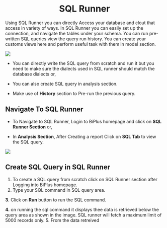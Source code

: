 

<center><h1>SQL Runner </h1></center>

Using SQL Runner you can directly Access your database and clout that access in variety of ways. In SQL Runner you can easily set up the connection, and navigate the tables under your schema. You can run pre-written SQL queries view the query run history. You can create your customs views here and perform useful task with them in model section.  

![
](https://raw.githubusercontent.com/sv18042016/fp1/532dd8b61e94d1e08fe0b89afa6a5961336e8ad2/images/sql_ru.png)

- You can directly write the SQL query from scratch and run it but you need to make sure the dialects used in SQL runner should match the database dialects or,

- You can also create SQL query in analysis section. 

- Make use of **History** section to Pre-run the previous query.

## Navigate To SQL Runner

- To Navigate to SQL Runner, Login to BiPlus homepage and click on **SQL Runner Section** or,

- In **Analysis Section**, After Creating a report Click on **SQL Tab** to view the SQL query.

![
](https://raw.githubusercontent.com/sv18042016/fp1/8301318bea750b7d048df7f5a8e06607d216dce7/images/navigate_sql.png)

## Create SQL Query in SQL Runner

1. To create a SQL query from scratch click on SQL Runner section after Logging into BiPlus homepage.
2. Type your SQL command in SQL query area.

**3.**  Click on **Run** button to run the SQL command.

**4.** on running the sql command it displays thee data is retrieved below the query area as shown in the image. SQL runner will fetch a maximum limit of 5000 records only.
5. From the data retreived 

<!--stackedit_data:
eyJoaXN0b3J5IjpbLTE3NDc4ODc0MTksLTEyNjA3NDMwMTEsLT
EzMjkyNTA3NzAsMTcyNDU5NjU4LDU4MzQzOTY1MiwxMDc0Mjcz
NTU0LC0yMDcyODk0Njc0LC0zOTkxMzIyOTcsLTg2MDY4NDgzNy
wtMjAyMDgzMDMwOSwtMTUwNDMyMjQ2OSwxNTMyNjc3NjMwLDE0
MjUxNzU1MDQsLTE1ODMxMjUxODhdfQ==
-->
